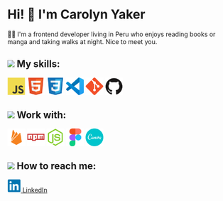 # Hi! 👋 I'm Carolyn Yaker 
 
👩‍💻 I'm a frontend developer living in Peru who enjoys reading books or manga and taking walks at night. Nice to meet you. 

## <img src="https://media.giphy.com/media/VgCDAzcKvsR6OM0uWg/giphy.gif" width="50"> My skills:

<img src="https://github.com/devicons/devicon/blob/master/icons/javascript/javascript-original.svg" alt="javascript" width="40" height="40"/> <img src="https://github.com/devicons/devicon/blob/master/icons/html5/html5-original.svg" alt="html5" width="40" height="40"/> <img src="https://github.com/devicons/devicon/blob/master/icons/css3/css3-original.svg" alt="css3" width="40" height="40"/> <img src="https://github.com/devicons/devicon/blob/master/icons/vscode/vscode-original.svg" alt="vscode" width="40" height="40"/> <img src="https://github.com/devicons/devicon/blob/master/icons/git/git-original.svg" alt="git" width="40" height="40"/> <img src="https://github.com/devicons/devicon/blob/master/icons/github/github-original.svg" alt="github" width="40" height="40"/>

##  <img src="https://media.giphy.com/media/VgCDAzcKvsR6OM0uWg/giphy.gif" width="50"> Work with:

<img src="https://github.com/devicons/devicon/blob/master/icons/firebase/firebase-plain.svg" alt="firebase" width="40" height="40"/>  <img src="https://github.com/devicons/devicon/blob/master/icons/npm/npm-original-wordmark.svg" alt="npm" width="40" height="40"/> <img src="https://github.com/devicons/devicon/blob/master/icons/nodejs/nodejs-original.svg" alt="nodejs" width="40" height="40"/> <img src="https://github.com/devicons/devicon/blob/master/icons/figma/figma-original.svg" alt="figma" width="40" height="40"/>  <img src="https://github.com/devicons/devicon/blob/master/icons/canva/canva-original.svg" alt="canva" width="40" height="40"/>

## <img src="https://media.giphy.com/media/VgCDAzcKvsR6OM0uWg/giphy.gif" width="50"> How to reach me: 
<a href="https://www.linkedin.com/in/carolyn-yaker/"><img src="https://github.com/devicons/devicon/blob/master/icons/linkedin/linkedin-original.svg" alt="linkedin" width="30" height="30"/> LinkedIn</a>





<!--
- 🔭 I’m currently working on ...
- 🌱 I’m currently learning ...
- 🤔 I’m looking for help with ...
- 💬 Ask me about ...
-  How to reach me: ...💼
- 😄 Pronouns: ...
- ⚡ Fun fact: ...
-->
